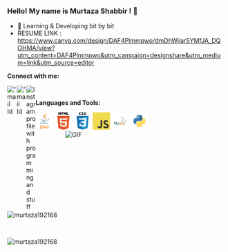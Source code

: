 ### Hello! My name is Murtaza Shabbir ! 👋

- 🌱 Learning & Developing bit by bit
- RESUME LINK : https://www.canva.com/design/DAF4Plmmpwo/dmDhWjiar5YMfJA_DQOHMA/view?utm_content=DAF4Plmmpwo&utm_campaign=designshare&utm_medium=link&utm_source=editor

**Connect with me:**

<a href="https://bit.ly/linkedin_profile-murtaza-shabbir">
  <img align="left" alt="'mail Id" width="22px" src="https://img.icons8.com/ios-filled/2x/linkedin.png" />
</a>
<a href="murtazacloudwork1252@gmail.com">
  <img align="left" alt="'mail Id" width="22px" src="https://img.icons8.com/ios-filled/2x/gmail.png" />
</a>

<a href="https://www.instagram.com/coding_n_dev.io/">
  <img align="left" alt="Instagram profile with programming and stuff" width="22px" src="https://cdn.jsdelivr.net/npm/simple-icons@v3/icons/instagram.svg" />
</a>

<br/>


**Languages and Tools:**
<br/>
<p align="left"> 
  <img src="https://raw.githubusercontent.com/github/explore/80688e429a7d4ef2fca1e82350fe8e3517d3494d/topics/java/java.png" alt="java" width="40" height="40"/> 
  <img src="https://raw.githubusercontent.com/github/explore/80688e429a7d4ef2fca1e82350fe8e3517d3494d/topics/html/html.png" alt="html" width="40" height="40"/>  
  <img src="https://raw.githubusercontent.com/github/explore/80688e429a7d4ef2fca1e82350fe8e3517d3494d/topics/css/css.png" alt="css" width="40" height="40"/> 
  <img src="https://raw.githubusercontent.com/github/explore/80688e429a7d4ef2fca1e82350fe8e3517d3494d/topics/javascript/javascript.png" alt="js" width="40" height="40"/> 
  <img src="https://raw.githubusercontent.com/github/explore/80688e429a7d4ef2fca1e82350fe8e3517d3494d/topics/mysql/mysql.png" alt="mysql" width="40" height="40"/> 
  <img src="https://raw.githubusercontent.com/github/explore/80688e429a7d4ef2fca1e82350fe8e3517d3494d/topics/python/python.png" alt="python" width="40" height="40"/> 

  
  <img align="right" alt="GIF" src="https://github.com/abhisheknaiidu/abhisheknaiidu/blob/master/code.gif?raw=true" width="370" height="290" />
<br/><br/>




<p align="left"><img align="center" src="https://github-readme-stats.vercel.app/api/top-langs/?username=murtaza192168&layout=compact&hide=html" alt="murtaza192168" /></p>
<br/>
<p align="left"> <img src=https://github-readme-stats.vercel.app/api?username=murtaza192168&show_icons=true alt=murtaza192168 /> </p>

<!---
murtaza192168/murtaza192168 is a ✨ special ✨ repository because its `README.md` (this file) appears on your GitHub profile.
You can click the Preview link to take a look at your changes.
--->
